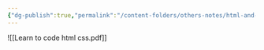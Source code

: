 ```yaml
---
{"dg-publish":true,"permalink":"/content-folders/others-notes/html-and-css/learn-to-code-html-css/","title":"Learn to code html css.pdf"}
---
```



![[Learn to code html css.pdf]]
